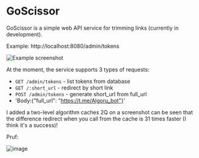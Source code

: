 # GoScissor

GoScissor is a simple web API service for trimming links (currently in development).

Example: http://localhost:8080/admin/tokens

![Example screenshot](https://github.com/Konstant1nov1ch/GoScissor/assets/105445251/7dfbfcef-aa0a-4475-b8c7-fabd67c15250.png)

At the moment, the service supports 3 types of requests:

- `GET /admin/tokens` - list tokens from database
- `GET /:short_url` - redirect by short link
- `POST /admin/tokens` - generate short_url from full_url
- 'Body:{"full_url": "https://t.me/Algoru_bot"}'


I added a two-level algorithm caches 2Q on a screenshot can be seen that the difference redirect when you call from the cache is 31 times faster (I think it's a success)!

Pruf: 

![image](https://github.com/Konstant1nov1ch/GoScissor/assets/105445251/e50d6bd4-7553-4943-98b4-c7e581ae7a91)
